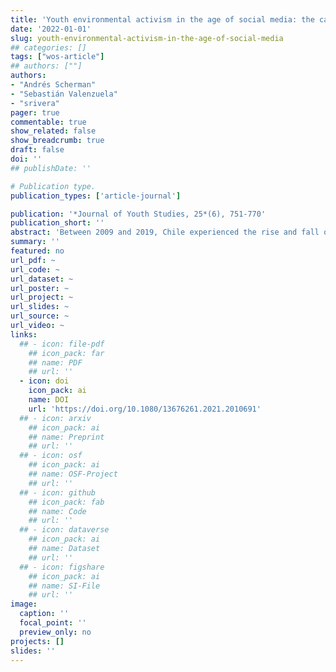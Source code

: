 ```yaml
---
title: 'Youth environmental activism in the age of social media: the case of Chile (2009-2019)'
date: '2022-01-01'
slug: youth-environmental-activism-in-the-age-of-social-media
## categories: []
tags: ["wos-article"]
## authors: [""]
authors:
- "Andrés Scherman"
- "Sebastián Valenzuela"
- "srivera"
pager: true
commentable: true
show_related: false
show_breadcrumb: true
draft: false
doi: ''
## publishDate: ''

# Publication type.
publication_types: ['article-journal']

publication: '*Journal of Youth Studies, 25*(6), 751-770'
publication_short: ''
abstract: 'Between 2009 and 2019, Chile experienced the rise and fall of a powerful and influential environmental movement. This movement spurred massive protests against large-scale energy and mining projects, successfully blocking many of them. Although these demonstrations brought together people of all ages and backgrounds, youth were particularly active in advocating for the environment. As digital natives, young people may experiment with new ways of engaging in participatory actions, especially through social network sites, instant messaging and other social applications. We use data from the annual Youth, Participation, and Media Use surveys fielded between 2009 and 2019 to study the individual-level relationship between social media and environmental activism among young Chileans. As expected, we find that social media use is positively associated with participation in environmental issues. Nevertheless, this relationship is dynamic, gradually weakening over time. Thus, our results suggest that social media effects on environmental activism are contingent upon the specific stage of the protest cycle. We close with a discussion of the relevance of our findings as well as their limitations.'
summary: ''
featured: no
url_pdf: ~
url_code: ~
url_dataset: ~
url_poster: ~
url_project: ~
url_slides: ~
url_source: ~
url_video: ~
links:
  ## - icon: file-pdf
    ## icon_pack: far
    ## name: PDF
    ## url: ''
  - icon: doi
    icon_pack: ai
    name: DOI
    url: 'https://doi.org/10.1080/13676261.2021.2010691'
  ## - icon: arxiv
    ## icon_pack: ai
    ## name: Preprint
    ## url: ''
  ## - icon: osf
    ## icon_pack: ai
    ## name: OSF-Project
    ## url: ''
  ## - icon: github
    ## icon_pack: fab
    ## name: Code
    ## url: ''
  ## - icon: dataverse
    ## icon_pack: ai
    ## name: Dataset
    ## url: ''
  ## - icon: figshare
    ## icon_pack: ai
    ## name: SI-File
    ## url: ''
image:
  caption: ''
  focal_point: ''
  preview_only: no
projects: []
slides: ''
---
```

